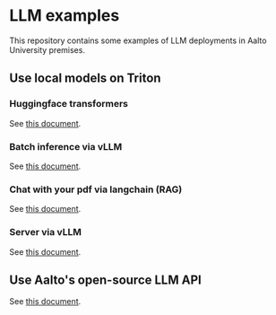 # LLM examples

This repository contains some examples of LLM deployments in Aalto University premises.

## Use local models on Triton

### Huggingface transformers

See [this document](./huggingface-models).

### Batch inference via vLLM

See [this document](./batch-inference-via-vllm).

### Chat with your pdf via langchain (RAG)

See [this document](./chat-with-pdf).

### Server via vLLM

See [this document](./server-via-vllm).

## Use Aalto's open-source LLM API

See [this document](./aalto-llm-api).


